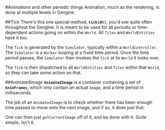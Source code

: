 #Animations and other periodic things
Animation, much as the rendering, is done at multiple levels in Gengine.

##Tick
There's this one special method, **`tick(dt)`**, you'd see quite often throughout
the Gengine. It is meant to be used for all periodic or time-dependent actions
going on within the `World`. All `Tiles` and `WorldEntities` have it too.

The `Tick` is generated by the `Simulator`, typically within a `WorldController`.
The `Simulator` is a `Worker` looping at a fixed time period. Once the time period passes,
the `Simulator` then invokes the `tick` at its `World` it looks over.

The `Tick` is then dispatched to all `WorldEntities` and `Tiles` within that `World`,
so they can take some action on that.

##AnimatedImage
**`AnimatedImage`** is a container containing a set of **`AnimFrames`**,
which only contain an actual `Image`, and a time period in milliseconds.

The job of an `AnimatedImage` is to check whether there has been enough time
passed to move onto the next image, and if so, it does just that.

One can then just `getCurrentImage` off of it, and be done with it.
Quite simple, isn't it.